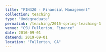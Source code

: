 ```yaml
---
title: "FIN320 - Financial Management"
collection: teaching
type: "Undegraduate"
permalink: /teaching/2015-spring-teaching-1
venue: "CSU Fullerton, Finance"
date: 2016-09-01
dateend: 2019-09-01
location: "Fullerton, CA"
---
```


<!-- This is a description of a teaching experience. You can use markdown like any other post.
 -->
<!-- Heading 1
======

Heading 2
======

Heading 3
====== -->

